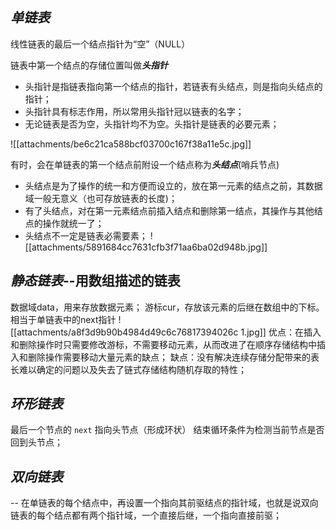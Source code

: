 ## *单链表*
线性链表的最后一个结点指针为“空”（NULL）

链表中第一个结点的存储位置叫做***头指针***
- 头指针是指链表指向第一个结点的指针，若链表有头结点，则是指向头结点的指针；
- 头指针具有标志作用，所以常用头指针冠以链表的名字；
- 无论链表是否为空，头指针均不为空。头指针是链表的必要元素；

![[attachments/be6c21ca588bcf03700c167f38a11e5c.jpg]]

有时，会在单链表的第一个结点前附设一个结点称为***头结点***(哨兵节点)
- 头结点是为了操作的统一和方便而设立的，放在第一元素的结点之前，其数据域一般无意义（也可存放链表的长度)；
- 有了头结点，对在第一元素结点前插入结点和删除第一结点，其操作与其他结点的操作就统一了；
- 头结点不一定是链表必需要素；
![[attachments/5891684cc7631cfb3f71aa6ba02d948b.jpg]]

## *静态链表*--用数组描述的链表
数据域data，用来存放数据元素；
游标cur，存放该元素的后继在数组中的下标。相当于单链表中的next指针
![[attachments/a8f3d9b90b4984d49c6c76817394026c 1.jpg]]
优点：在插入和删除操作时只需要修改游标，不需要移动元素，从而改进了在顺序存储结构中插入和删除操作需要移动大量元素的缺点；
缺点：没有解决连续存储分配带来的表长难以确定的问题以及失去了链式存储结构随机存取的特性；

## *环形链表*
最后一个节点的 `next` 指向头节点（形成环状）
	结束循环条件为检测当前节点是否回到头节点；
## *双向链表*
  -- 在单链表的每个结点中，再设置一个指向其前驱结点的指针域，也就是说双向链表的每个结点都有两个指针域，一个直接后继，一个指向直接前驱；